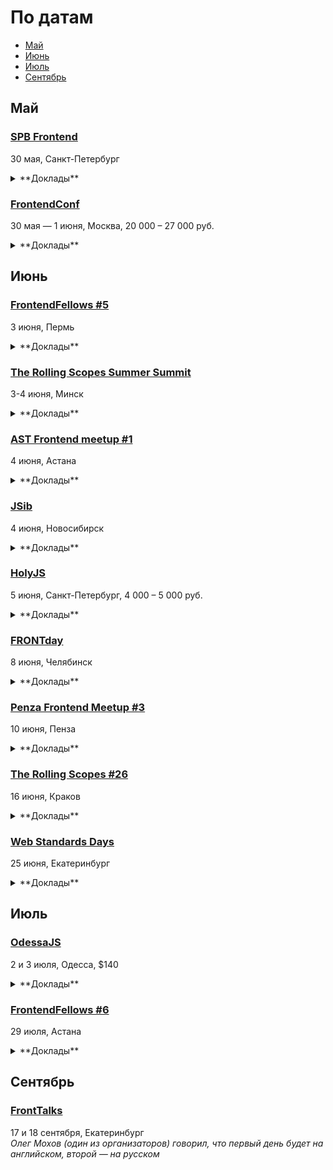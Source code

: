 # По датам

- [Май](#Май)
- [Июнь](#Июнь)
- [Июль](#Июль)
- [Сентябрь](#Сентябрь)

## Май

### [SPB Frontend](https://spb-frontend-events.timepad.ru/event/334815/)

30 мая, Санкт-Петербург

<details>
  <summary>**Доклады**</summary>

  - «REPL Driven Development и Clojure (Script)», Николай Рыжиков (HealthSamurai)
  - «Как писать unit-тесты для Rx.js», Кирилл Сухомлин (EPAM)
  - «Сложно ли написать приложение на React Native, и как это отличается от написания приложения под веб», Дмитрий Локтев
  - «Где лучше работать в стартапе или в большой компании», Евгений Гусев (Wrike)
  - «WebAssembly, что это такое и зачем оно нужно?», Вячеслав Лапин (EPAM)
  - «Как упаковать node.js приложение в Docker, и зачем бы вам это могло понадобиться», Станислав Гуменюк
</details>

### [FrontendConf](http://frontendconf.ru/)

30 мая — 1 июня, Москва, 20 000 – 27 000 руб.

<details>
  <summary>**Доклады**</summary>

  - «Как отвечать за продакшен», Сумин Андрей (Mail.Ru)
  - «React: новая эра фронтенд разработки», Роберт Харитонов (Liberty Global)
  - «Amazing threesome, rrr... React. Redux. Real world», Ростислав Галкин 
  - «МРТ для данных», Анастасия Горячева (Avito) 
  - «Как мы адаптировали более 150 сайтов по технологии Dynamically-served JavaScript», Артём Цымпов, Евгений Кольцов (eski.mobi)
  - «Радости и гадости регрессионного тестирования вёрстки», Алексей Малеков (HTML Academy)
  - «Пользовательские свойства, как основа архитектуры CSS», Павел Ловцевич (LOVATA)
  - «Организация конвейера автоматизации тестирования», Петров Алексей (Mail.Ru)
  - «UX-дизайнер, ты ли это? Навыки проектировщика в стилизации интерфейсов», Илья Бовкунов (КБ «Собака Павлова»)
  - «base.network - децентрализованный веб на JavaScript», Денис Глазков (Lazada Rus)
  - «Vue.js и его брат-близнец Vue-server.js», Андрей Солодовников (НГС)
  - «Стабильность WebGL приложений», Кирилл Дмитренко (Яндекс)
  - «Как мы ускоряли WebGL», Мстислав Живодков (2ГИС)
  - «Жизнь HTML в 2ГИС под iOS», Роман Янке (2ГИС)
  - «Классические архитектуры во фронтенде», Александра Шинкевич (LOVATA)
  - «Конструктор», Денис Паясь (Яндекс)
  - «Библиотека UI компонентов, о которой вы всегда мечтали», Роберт Харитонов (Liberty Global)
  - «55+1 прием для улучшения JavaScript-кода», Татьяна Бабич 
  - «Angular 2 не так уж и плох... А если задуматься, то и просто хорош», Алексей Юрьевич Охрименко (IPONWEB)
  - «Как мы разрабатываем новый фронтенд Tinkoff.ru», Филипп Нехаев 
  - «Что делать, когда костыли уже не помогают? Опыт tutu.ru», Роман Грунтович (tutu.ru) 
  - «В погоне за производительностью. Психология пользователя», Денис Мишунов (Digital Garden AS)
  - «CSS: методологии, фреймворки, вот это все», Павел Ловцевич (LOVATA)
  - «Реализация бессерверного бэкенда на AWS», Кирилл Потехин
</details>

## Июнь

### [FrontendFellows #5](https://frontendfellows.timepad.ru/event/299132/)

3 июня, Пермь

<details>
  <summary>**Доклады**</summary>

  - «Кто такой разработчик интерфейсов?», Олег Мохов (Яндек)
  - «Компонентный подход в построении интерфейсов», Олег Плотников (RealtimeBoard)
  - «Разработка на Angular. Наши грабли», Алексей Пихтовников (Xsolla)
  - «Осторожно, закэшировано!», Сергей Жигалов (Яндекс)
</details>

### [The Rolling Scopes Summer Summit](https://rollingscopes.com/)

3-4 июня, Минск

<details>
  <summary>**Доклады**</summary>

  - «Постигаем CSS Grid Layout», Наталия Короткова
  - «Кто-то читает тексты в мобильной игре? Опыт World of Tanks Blitz и при чём здесь UX», Анна Ширяева
  - «How to FAIL Web Accessibility», Станислав Зубович
  - «Контекст! Контекст! Контекст!», Ксения Колтун
  - «Best UI Design Practices. UI Patterns», Анастасия Шпакова
  - «„Не иди за мной, я сам потерялся” или что такое UX исследования, и зачем они нужны», Виктория Рылькова
  - «Голая правда про браузер, загрузку файлов. UX при работе с ненормальным количеством файликов в браузере», Егор Малкевич
  - «Выжимаем максимум из React.js», Виталий Фокин
  - «Безусловное программирование», Александр Оргиш
  - «Living the GNU/Linux Dream», Петар Додев
  - «Гонки дронов: спорт для гиков», Андрей Ворошков
  - «Welcome to V/A/M R.», Paul Yuhnovich
  - «Code review», Виктор Хомяков
  - «Blend4Web: нативные врата в мир WebGL», Денис Шеко
  - «API Панорам», Всеволод Шмыров
  - «Кроссбраузерность в Blend4Web», Константин Хомяков, Роман Семенцов
  - «CSS Quickdraw 2.0», Кирилл Кныш, Андрей Волченко
  - «TV in browsers: live cases», Александр Карлович
</details>

### [AST Frontend meetup #1](https://astfrontend.timepad.ru/event/332558/)

4 июня, Астана

<details>
  <summary>**Доклады**</summary>

  - «Вёрстка: правила хорошего тона», Талгат Успанов (Bee Software)
  - «Знакомство с Angular 2», Жандос Бермухамбетов
  - «Фронтенд разработка — взгляд со стороны», Таир Сабыргалиев (Bee Software)
</details>

### [JSib](https://vk.com/jsibnsk)

4 июня, Новосибирск

<details>
  <summary>**Доклады**</summary>

  - «Обзор Meteor»
</details>

### [HolyJS](http://holyjs.ru/)

5 июня, Санкт-Петербург, 4 000 – 5 000 руб.

<details>
  <summary>**Доклады**</summary>

  - «CSSO - оптимизируем CSS», Роман Дворнов (Avito)
  - «В погоне за производительностью. Психология пользователя», Денис Мишунов (Digital Garden AS)
  - «Производительность JavaScript через подзорную трубу», Вячеслав Егоров (Google)
  - «JavaScript Device Detection», Dino Esposito
  - «МРТ для данных», Анастасия Горячева
  - «Gradual typing in JavaScript», Дмитрий Локтев (Indie)
  - «Swarm: синхронизируем рой устройств», Виктор Грищенко
  - «Инфраструктура распределённых приложений на Node.js», Станислав Гуменюк (SEMrush)
  - «Angular 2: знакомый герой, новые надежды», Евгений Гусев (Wrike)
  - «CSS-в-JS, HTML-в-JS, ВСЁ-в-JS. Всё гораздо проще, когда вокруг всё JavaScript», Алексей Иванов (Evil Martians)
  - «Низкоуровневое программирование в браузере — готовимся использовать WebAssembly», Вячеслав Лапин (EPAM Systems)
  - «Порталы на JavaScript: зачем, как, и надо ли оно?», Михаил Дружинин (Luxoft)
  - «Event-Sourcing your React-Redux applications», Maurice de Beijer
  - «Удобные API с GraphQL», Михаил Новиков (Reindex)
  - «Парсеры — это Спарта», Алексей Охрименко (IPONWEB)
  - «Данные на фронтенде», Никита Прокопов (Cognician)
  - «Реактивное программирование - управляем потоками данных», Виктор Русакович (GP Software.travel)
  - «JS внутри PostgreSQL», Николай Рыжиков (HealthSamurai)
  - «Как я перестал верить технологиям», Алексей Симоненко
  - «Откуда берутся js-фичи», Кирилл Сухомлин (EPAM Systems)
  - «Практическое применение WebGL», Василика Климова (Artec Group)
  - «Iskra JS: JavaScript в микроконтроллере», Игорь Зотов (Амперка)
  - «Опыт тестирования JavaScript: юнит-тесты, велосипеды, моки, боль и сравнение скриншотов», Татьяна Рыженкова и Сергей Звягин (DevExpress)
</details>

### [FRONTday](http://frontday.ru/)

8 июня, Челябинск

<details>
  <summary>**Доклады**</summary>

  - «Fiddler: как обмануть всех», Владимир Смирнов (UNIT6)
  - «Жизнь frontend-разработчика», Владимир Кузнецов (graph)
  - «Будущее фронтеда и велосипеды», Плесских Иван
</details>

### [Penza Frontend Meetup #3](https://vk.com/pfm_3)

10 июня, Пенза

<details>
  <summary>**Доклады**</summary>

  - «Новый мир с PostCSS», Андрей Лебедев (Моё дело)
  - «Почему реакт — лучшее, что случилось с фронтэндом», Денис Соколов (Corkly)
</details>

### [The Rolling Scopes #26](https://krakow.rollingscopes.com/)

16 июня, Краков

<details>
  <summary>**Доклады**</summary>

  - «TypeScript and what's the hack Javascript», Vadzim Yakushau
  - «Virtual Augmented Mixed Reality: Day 0», Paul Yuhnovich
  - «3D visualization of datasets in browsers», Oleksandr Pastukhov
  - «CSS QuickDraw», Alexander Gerasimov
</details>

### [Web Standards Days](https://wsd.events/2016/06/25/)

25 июня, Екатеринбург

<details>
  <summary>**Доклады**</summary>

  - «Как отвечать за продакшен», Андрей Сумин (Mail.Ru)
  - «МРТ для данных», Анастасия Горячева (Avito)
  - «Жизнь HTML в 2ГИС под iOS», Роман Янке (2ГИС)
  - «Дружим с контентом пользователя», Владимир Кузнецов (Graph)
  - «Жми сюда!», Вадим Макеев (Opera)
</details>

## Июль

### [OdessaJS](http://odessajs.org/)

2 и 3 июля, Одесса, $140

<details>
  <summary>**Доклады**</summary>

  - «WebGL, basic computer graphics for frontend devs», Martin Naumann
  - «Evolution of Components: The New Frontier», Андрей Листочкин
  - «Grid Layout», Вадим Макеев
  - «Profiling NodeJS apps and looking for deopts/bailouts + workshop», Евгений Обрезков
  - «Rx.js пожоще», Денис Стоянов
  - «Cистемне програмування на JS», Ингвар Степанян
  - «Angular 2 Universe», Денис Зайченко
  - «Моды для Майнкрафта на Javascript», Юля Пучнина
  - «Smart Home and IoT», Андрей Кучеренко
  - «React.js в мифрильной броне», Артем Тритяк
  - «What professionals can learn from coding games?», Александр Лябах
  - «Что не так с web и как с этим жить», Сергей Рубанов
  - «Relay internals, such as cache algorithm, garbage collector, algorithm of applying optimistic updates», Вячеслав Слинько
  - «Архитектура, или как мы куда-то не туда пошли», Дима Малеев
  - «CSS in JS», Кирилл Яковенко
  - «Карты и картографические сервисы», Николай Беличук
  - «Why functional programming makes life easier?», Юля Пшинко
  - «Основы Rx.js», Дима Билдин
  - «Node.js вширь и вглубь», Дмитрий Гусев
  - «Node.js Macht Frei», Тимур Шемсединов
  - «ECMAScript: past, present and future», Ксения Редунова
  - «Elm: functional programming in your browser», Алекс Труш
  - «Ребрендинг в продакшене», Алексей Мигуцкий
</details>

### [FrontendFellows #6](https://frontendfellows.timepad.ru/event/328848/)

29 июля, Астана

<details>
  <summary>**Доклады**</summary>

  - «Обучение фронтенд разработке», Олег Мохов (Яндекс)
</details>

## Сентябрь

### [FrontTalks](http://lanyrd.com/2016/fronttalks2016/)

17 и 18 сентября, Екатеринбург  
*Олег Мохов (один из организаторов) говорил, что первый день будет на английском, второй — на русском*
